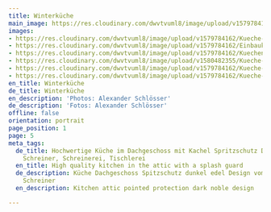 ```yaml
---
title: Winterküche
main_image: https://res.cloudinary.com/dwvtvuml8/image/upload/v1579784162/Einbaukueche-grau-Unterschrank-Oberschrank_byyjyq.png
images:
- https://res.cloudinary.com/dwvtvuml8/image/upload/v1579784162/Kueche-Dachgeschoss-Loft-grau-lackiert_gxrazc.png
- https://res.cloudinary.com/dwvtvuml8/image/upload/v1579784162/Einbaukueche-grau-Unterschrank-Oberschrank_byyjyq.png
- https://res.cloudinary.com/dwvtvuml8/image/upload/v1579784162/Kuechenzeile-hochwertig-exklusiv_cnttv4.png
- https://res.cloudinary.com/dwvtvuml8/image/upload/v1580482355/Kueche-Dachgeschoss-Loft-Industrie-Design_xhforj.jpg
- https://res.cloudinary.com/dwvtvuml8/image/upload/v1579784162/Kueche-Dachgeschoss-Loft-grau-lackier_jz875s.png
- https://res.cloudinary.com/dwvtvuml8/image/upload/v1579784162/Kueche-Kacheln-Arbeisplatte_jzck1w.png
en_title: Winterküche
de_title: Winterküche
en_description: 'Photos: Alexander Schlösser'
de_description: 'Fotos: Alexander Schlösser'
offline: false
orientation: portrait
page_position: 1
page: 5
meta_tags:
  de_title: Hochwertige Küche im Dachgeschoss mit Kachel Spritzschutz Design, Tischler,
    Schreiner, Schreinerei, Tischlerei
  en_title: High quality kitchen in the attic with a splash guard
  de_description: Küche Dachgeschoss Spitzschutz dunkel edel Design vom Tischler /
    Schreiner
  en_description: Kitchen attic pointed protection dark noble design

---
```

